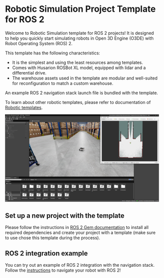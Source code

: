 # Robotic Simulation Project Template for ROS 2

Welcome to Robotic Simulation template for ROS 2 projects!
It is designed to help you quickly start simulating robots in Open 3D Engine (O3DE) with Robot Operating System (ROS) 2.

This template has the following characteristics:
- It is the simplest and using the least resources among templates.
- Comes with Husarion ROSBot XL model, equipped with lidar and a differential drive.
- The warehouse assets used in the template are modular and well-suited for reconfiguration to match a custom warehouse.

An example ROS 2 navigation stack launch file is bundled with the template.

To learn about other robotic templates, please refer to documentation of  
[Robotic templates](https://development--o3deorg.netlify.app/docs/user-guide/interactivity/robotics/overview/#templates).

![Template picture](Screenshots/template_in_use.png)

## Set up a new project with the template

Please follow the instructions in [ROS 2 Gem documentation](https://development--o3deorg.netlify.app/docs/user-guide/interactivity/robotics/project-configuration/)
to install all required dependencies and create your project with a template (make sure to use chose this template during the process).

## ROS 2 integration example

You can try out an example of ROS 2 integration with the navigation stack.
Follow the [instructions](https://github.com/o3de/o3de-extras/tree/development/Templates/Ros2ProjectTemplate/Template/Examples/slam_navigation/README.md) to navigate your robot with ROS 2!
